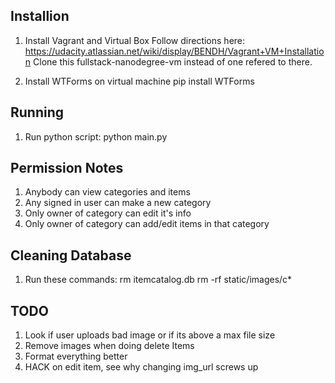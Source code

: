 Installion
---
1. Install Vagrant and Virtual Box
	Follow directions here: https://udacity.atlassian.net/wiki/display/BENDH/Vagrant+VM+Installation
	Clone this fullstack-nanodegree-vm instead of one refered to there.

2. Install WTForms on virtual machine
	pip install WTForms

Running
---
1. Run python script:
	python main.py

Permission Notes
---
1) Anybody can view categories and items
2) Any signed in user can make a new category
3) Only owner of category can edit it's info
4) Only owner of category can add/edit items in that category 

Cleaning Database
---
1) Run these commands:
	rm itemcatalog.db
	rm -rf static/images/c*

TODO
---
1) Look if user uploads bad image or if its above a max file size
2) Remove images when doing delete Items
3) Format everything better
4) HACK on edit item, see why changing img_url screws up

